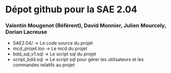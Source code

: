 # Dépot github pour la SAE 2.04
### Valentin Mougenot (Référent), David Monnier, Julien Mourcely, Dorian Lacreuse

* SAE2.04/ -> Le code source du projet
* mcd_projet.loo -> Le mcd du projet
* bdd_sql_v1.sql -> Le script sql du projet
* script_bdd.sql -> Le script sql pour gérer les utilisateurs et les commandes relatifs au projet
